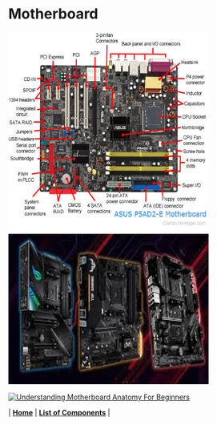 # Motherboard



<img src="https://github.com/Chogue7809/Computer-Architecture/blob/main/images/motherboard.jpg" width="400" height="400">  
<img src="https://github.com/Chogue7809/Computer-Architecture/blob/main/images/motherboard%202.jpg" width="400" height="300">  

[![Understanding Motherboard Anatomy For Beginners](https://res.cloudinary.com/marcomontalbano/image/upload/v1639124444/video_to_markdown/images/youtube--Cs8I4-jmUJw-c05b58ac6eb4c4700831b2b3070cd403.jpg)](https://www.youtube.com/watch?v=Cs8I4-jmUJw  "Understanding Motherboard Anatomy For Beginners")



| [**Home**](README.md) | [**List of Components**](listofcomponents.md) |
